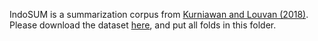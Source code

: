 IndoSUM is a summarization corpus from [Kurniawan and Louvan (2018)](https://github.com/kata-ai/indosum). 
Please download the dataset [here](https://drive.google.com/file/d/1OgYbPfXFAv3TbwP1Qcwt_CC9cVWSJaco/view),
and put all folds in this folder.
